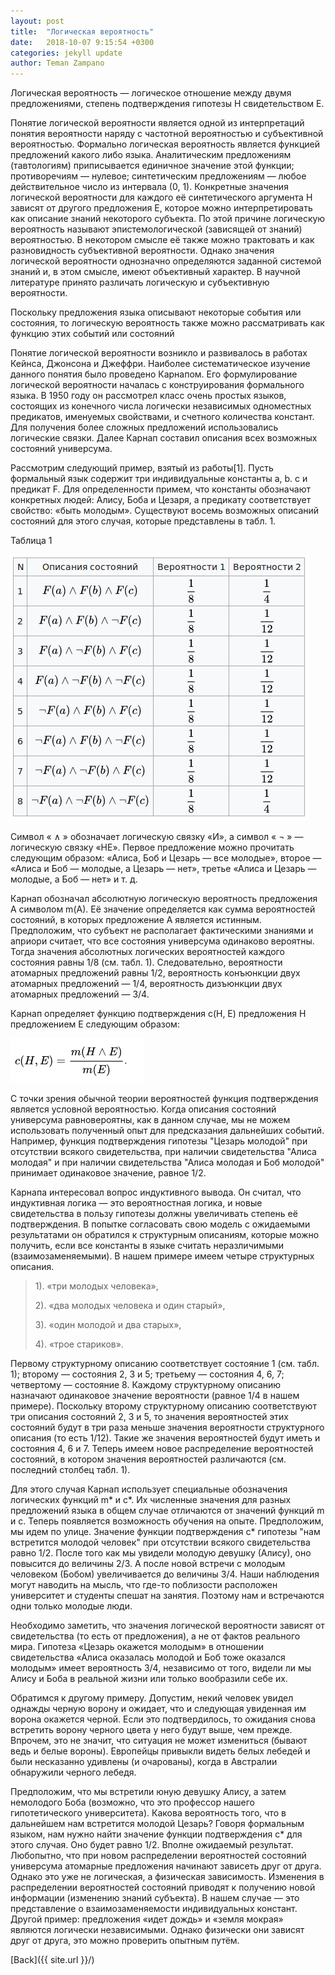 ```yaml
---
layout: post
title:  "Логическая вероятность"
date:   2018-10-07 9:15:54 +0300
categories: jekyll update
author: Teman Zampano
---
```


Логическая вероятность — логическое отношение между двумя предложениями, степень подтверждения гипотезы H свидетельством E.

Понятие логической вероятности является одной из интерпретаций понятия вероятности наряду с частотной вероятностью и субъективной вероятностью. Формально логическая вероятность является функцией предложений какого либо языка. Аналитическим предложениям (тавтологиям) приписывается единичное значение этой функции; противоречиям — нулевое; синтетическим предложениям — любое действительное число из интервала (0, 1). Конкретные значения логической вероятности для каждого её синтетического аргумента H зависят от другого предложения E, которое можно интерпретировать как описание знаний некоторого субъекта. По этой причине логическую вероятность называют эпистемологической (зависящей от знаний) вероятностью. В некотором смысле её также можно трактовать и как разновидность субъективной вероятности. Однако значения логической вероятности однозначно определяются заданной системой знаний и, в этом смысле, имеют объективный характер. В научной литературе принято различать логическую и субъективную вероятности.

Поскольку предложения языка описывают некоторые события или состояния, то логическую вероятность также можно рассматривать как функцию этих событий или состояний

Понятие логической вероятности возникло и развивалось в работах Кейнса, Джонсона и Джеффри. Наиболее систематическое изучение данного понятия было проведено Карнапом. Его формулирование логической вероятности началась с конструирования формального языка. В 1950 году он рассмотрел класс очень простых языков, состоящих из конечного числа логически независимых одноместных предикатов, именуемых свойствами, и счетного количества констант. Для получения более сложных предложений использовались логические связки. Далее Карнап составил описания всех возможных состояний универсума.

Рассмотрим следующий пример, взятый из работы[1]. Пусть формальный язык содержит три индивидуальные константы a, b. c и предикат F. Для определенности примем, что константы обозначают конкретных людей: Алису, Боба и Цезаря, а предикату соответствует свойство: «быть молодым». Существуют восемь возможных описаний состояний для этого случая, которые представлены в табл. 1.

Таблица 1 

![table](/assets/table.png)

Символ « ∧ » обозначает логическую связку «И», а символ « ¬ » — логическую связку «НЕ». Первое предложение можно прочитать следующим образом: «Алиса, Боб и Цезарь — все молодые», второе — «Алиса и Боб — молодые, а Цезарь — нет», третье «Алиса и Цезарь — молодые, а Боб — нет» и т. д.

Карнап обозначал абсолютную логическую вероятность предложения A символом m(A). Её значение определяется как сумма вероятностей состояний, в которых предложение A является истинным. Предположим, что субъект не располагает фактическими знаниями и априори считает, что все состояния универсума одинаково вероятны. Тогда значения абсолютных логических вероятностей каждого состояния равны 1/8 (см. табл. 1). Следовательно, вероятности атомарных предложений равны 1/2, вероятность конъюнкции двух атомарных предложений — 1/4, вероятность дизъюнкции двух атомарных предложений — 3/4.

Карнап определяет функцию подтверждения c(H, E) предложения H предложением E следующим образом: 

![carnap](/assets/carnap.png)

С точки зрения обычной теории вероятностей функция подтверждения является условной вероятностью. Когда описания состояний универсума равновероятны, как в данном случае, мы не можем использовать полученный опыт для предсказания дальнейших событий. Например, функция подтверждения гипотезы "Цезарь молодой" при отсутствии всякого свидетельства, при наличии свидетельства "Алиса молодая" и при наличии свидетельства "Алиса молодая и Боб молодой" принимает одинаковое значение, равное 1/2.

Карнапа интересовал вопрос индуктивного вывода. Он считал, что индуктивная логика — это вероятностная логика, и новые свидетельства в пользу гипотезы должны увеличивать степень её подтверждения. В попытке согласовать свою модель с ожидаемыми результатами он обратился к структурным описаниям, которые можно получить, если все константы в языке считать неразличимыми (взаимозаменяемыми). В нашем примере имеем четыре структурных описания.

>1). «три молодых человека»,
>
>2). «два молодых человека и один старый»,
>
>3). «один молодой и два старых»,
>
>4). «трое стариков».

Первому структурному описанию соответствует состояние 1 (см. табл. 1); второму — состояния 2, 3 и 5; третьему — состояния 4, 6, 7; четвертому — состояние 8. Каждому структурному описанию назначают одинаковое значение вероятности (равное 1/4 в нашем примере). Поскольку второму структурному описанию соответствуют три описания состояний 2, 3 и 5, то значения вероятностей этих состояний будут в три раза меньше значения вероятности структурного описания (то есть 1/12). Такие же значения вероятностей будут иметь и состояния 4, 6 и 7. Теперь имеем новое распределение вероятностей состояний, в котором значения вероятностей различаются (см. последний столбец табл. 1).

Для этого случая Карнап использует специальные обозначения логических функций m* и c*. Их численные значения для разных предложений языка в общем случае отличаются от значений функций m и c. Теперь появляется возможность обучения на опыте. Предположим, мы идем по улице. Значение функции подтверждения c* гипотезы "нам встретится молодой человек" при отсутствии всякого свидетельства равно 1/2. После того как мы увидели молодую девушку (Алису), оно повысится до величины 2/3. А после новой встречи с молодым человеком (Бобом) увеличивается до величины 3/4. Наши наблюдения могут наводить на мысль, что где-то поблизости расположен университет и студенты спешат на занятия. Поэтому нам и встречаются одни только молодые люди.

Необходимо заметить, что значения логической вероятности зависят от свидетельства (то есть от предложения), а не от фактов реального мира. Гипотеза «Цезарь окажется молодым» в отношении свидетельства «Алиса оказалась молодой и Боб тоже оказался молодым» имеет вероятность 3/4, независимо от того, видели ли мы Алису и Боба в реальной жизни или только вообразили себе их.

Обратимся к другому примеру. Допустим, некий человек увидел однажды черную ворону и ожидает, что и следующая увиденная им ворона окажется черной. Если это подтвердилось, то ожидания снова встретить ворону черного цвета у него будут выше, чем прежде. Впрочем, это не значит, что ситуация не может измениться (бывают ведь и белые вороны). Европейцы привыкли видеть белых лебедей и были несказанно удивлены (и очарованы), когда в Австралии обнаружили черного лебедя.

Предположим, что мы встретили юную девушку Алису, а затем немолодого Боба (возможно, что это профессор нашего гипотетического университета). Какова вероятность того, что в дальнейшем нам встретится молодой Цезарь? Говоря формальным языком, нам нужно найти значение функции подтверждения c* для этого случая. Оно будет равно 1/2. Вполне ожидаемый результат. Любопытно, что при новом распределении вероятностей состояний универсума атомарные предложения начинают зависеть друг от друга. Однако это уже не логическая, а физическая зависимость. Изменения в распределении вероятностей состояний приводят к получению новой информации (изменению знаний субъекта). В нашем случае — это представление о взаимозаменяемости индивидуальных констант. Другой пример: предложения «идет дождь» и «земля мокрая» являются логически независимыми. Однако физически они зависят друг от друга, это можно проверить опытным путём. 

[Back]({{ site.url }}/)